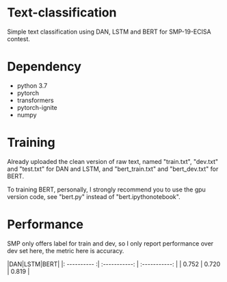 # Text-classification

Simple text classification using DAN, LSTM and BERT for SMP-19-ECISA contest.

# Dependency
- python 3.7
- pytorch
- transformers
- pytorch-ignite
- numpy

# Training

Already uploaded the clean version of raw text, named "train.txt", "dev.txt" and "test.txt" for DAN and LSTM, and "bert_train.txt" and "bert_dev.txt" for BERT.

To training BERT, personally, I strongly recommend you to use the gpu version code, see "bert.py" instead of "bert.ipythonotebook".

# Performance

SMP only offers label for train and dev, so I only report performance over dev set here, the metric here is accuracy.

|DAN|LSTM|BERT|
|: ---------- :| :-----------:  | :-----------: |
|  0.752   |   0.720    |   0.819 |
